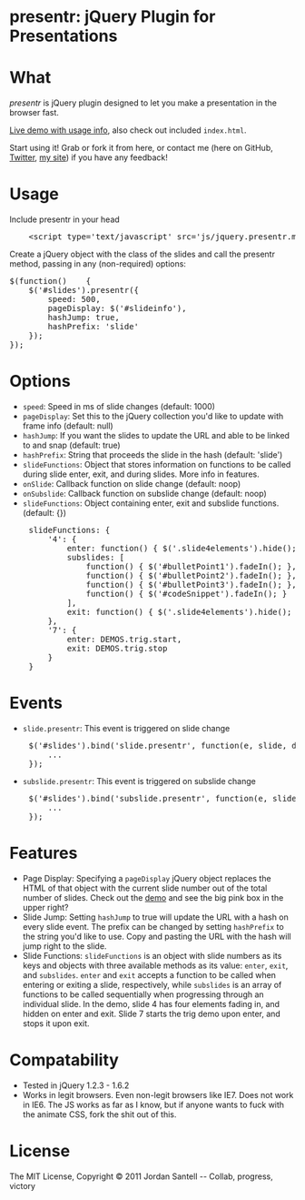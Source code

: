 presentr: jQuery Plugin for Presentations
============================================================
# What
*presentr* is jQuery plugin designed to let you make a presentation in the browser fast.

[Live demo with usage info](http://jsantell.com/presentr), also check out included ``index.html``.

Start using it! Grab or fork it from here, or contact me (here on GitHub, [Twitter](http://www.twitter.com/jsantell), [my site](http://jsantell.com)) if you have any feedback!

# Usage
Include presentr in your head
<pre>
    &lt;script type='text/javascript' src='js/jquery.presentr.min.js'&gt;&lt;/script&gt;
</pre>
Create a jQuery object with the class of the slides and call the presentr method, passing in any (non-required) options:
<pre>
$(function()    {
    $('#slides').presentr({
        speed: 500,
        pageDisplay: $('#slideinfo'),
        hashJump: true,
        hashPrefix: 'slide'
    });
});
</pre>
# Options
* ``speed``: Speed in ms of slide changes (default: 1000)
* ``pageDisplay``: Set this to the jQuery collection you'd like to update with frame info (default: null)
* ``hashJump``: If you want the slides to update the URL and able to be linked to and snap (default: true)
* ``hashPrefix``: String that proceeds the slide in the hash (default: 'slide')
* ``slideFunctions``: Object that stores information on functions to be called during slide enter, exit, and during slides. More info in features.
* ``onSlide``: Callback function on slide change (default: noop)
* ``onSubslide``: Callback function on subslide change (default: noop)
* ``slideFunctions``: Object containing enter, exit and subslide functions. (default: {})
<pre>
    slideFunctions: {
        '4': {
            enter: function() { $('.slide4elements').hide(); },
            subslides: [
                function() { $('#bulletPoint1').fadeIn(); },                              
                function() { $('#bulletPoint2').fadeIn(); },                              
                function() { $('#bulletPoint3').fadeIn(); },                              
                function() { $('#codeSnippet').fadeIn(); }
            ],
            exit: function() { $('.slide4elements').hide(); }
        },
        '7': {
            enter: DEMOS.trig.start,
            exit: DEMOS.trig.stop
        }
    }              
</pre>

# Events
* ``slide.presentr``: This event is triggered on slide change
<pre>
    $('#slides').bind('slide.presentr', function(e, slide, direction) {
        ...
    });
</pre>
* ``subslide.presentr``: This event is triggered on subslide change
<pre>
    $('#slides').bind('subslide.presentr', function(e, slide) {
        ...
    });
</pre>

# Features
* Page Display: Specifying a ``pageDisplay`` jQuery object replaces the HTML of that object with the current slide number out of the total number of slides. Check out the [demo](http://www.jsantell.com/presentr) and see the big pink box in the upper right?
* Slide Jump: Setting ``hashJump`` to true will update the URL with a hash on every slide event. The prefix can be changed by setting ``hashPrefix`` to the string you'd like to use. Copy and pasting the URL with the hash will jump right to the slide.
* Slide Functions: ``slideFunctions`` is an object with slide numbers as its keys and objects with three available methods as its value: ``enter``, ``exit``, and ``subslides``. ``enter`` and ``exit`` accepts a function to be called when entering or exiting a slide, respectively, while ``subslides`` is an array of functions to be called sequentially when progressing through an individual slide. In the demo, slide 4 has four elements fading in, and hidden on enter and exit. Slide 7 starts the trig demo upon enter, and stops it upon exit.


# Compatability

* Tested in jQuery 1.2.3 - 1.6.2
* Works in legit browsers. Even non-legit browsers like IE7. Does not work in IE6. The JS works as far as I know, but if anyone wants to fuck with the animate CSS, fork the shit out of this.

# License
The MIT License, Copyright &copy; 2011 Jordan Santell -- Collab, progress, victory
